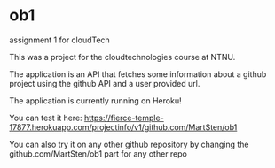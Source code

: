 # ob1
assignment 1 for cloudTech

This was a project for the cloudtechnologies course at NTNU.

The application is an API that fetches some information about a github project using the github API and a user provided url.


The application is currently running on Heroku!

You can test it here: https://fierce-temple-17877.herokuapp.com/projectinfo/v1/github.com/MartSten/ob1

You can also try it on any other github repository by changing the github.com/MartSten/ob1 part for any other repo
